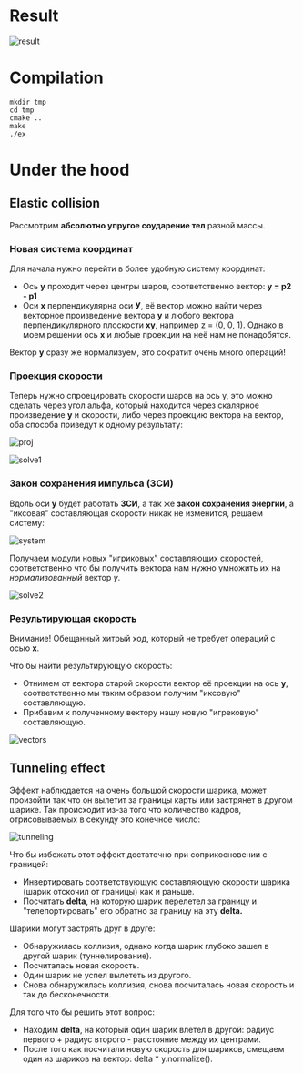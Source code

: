 # Result

![result](img/result.png)

# Compilation

```
mkdir tmp
cd tmp
cmake ..
make
./ex
```

# Under the hood

## Elastic collision

Рассмотрим __абсолютно упругое соударение тел__ разной массы.

### Новая система координат

Для начала нужно перейти в более удобную систему координат:
* Ось __у__ проходит через центры шаров, соответственно вектор: __y = p2 - p1__
* Оси __x__ перпендикулярна оси __У__, её вектор можно найти через векторное произведение вектора __у__ и любого вектора перпендикулярного плоскости __ху__, например z = (0, 0, 1). Однако в моем решении ось __х__ и любые проекции на неё нам не понадобятся.

Вектор __у__ сразу же нормализуем, это сократит очень много операций!

### Проекция скорости

Теперь нужно спроецировать скорости шаров на ось у, это можно сделать через угол альфа, который находится через скалярное произведение __у__ и скорости, либо через проекцию вектора на вектор, оба способа приведут к одному результату:

![proj](img/proj.png)

![solve1](img/solve_1.png)

### Закон сохранения импульса (ЗСИ)

Вдоль оси __у__ будет работать __ЗСИ__, а так же __закон сохранения энергии__, а "иксовая" составляющая скорости никак не изменится, решаем систему:

![system](img/system.png)

Получаем модули новых "игриковых" составляющих скоростей, соответственно что бы получить вектора нам нужно умножить их на _нормализованный_ вектор _у_.

![solve2](img/solve_2.png)

### Результирующая скорость

Внимание! Обещанный хитрый ход, который не требует операций с осью __х__.

Что бы найти результирующую скорость:
* Отнимем от вектора старой скорости вектор её проекции на ось __у__, соответственно мы таким образом получим "иксовую" составляющую.
* Прибавим к полученному вектору нашу новую "игрековую" составляющую.

![vectors](img/vectors.png)

## Tunneling effect

Эффект наблюдается на очень большой скорости шарика, может произойти так что он вылетит за границы карты или застрянет в другом шарике. Так происходит из-за того что количество кадров, отрисовываемых в секунду это конечное число:

![tunneling](img/tunneling.png)

Что бы избежать этот эффект достаточно при соприкосновении с границей:
* Инвертировать соответствующую составляющую скорости шарика (шарик отскочил от границы) как и раньше.
* Посчитать __delta__, на которую шарик перелетел за границу и "телепортировать" его обратно за границу на эту __delta.__

Шарики могут застрять друг в друге:
* Обнаружилась коллизия, однако когда шарик глубоко зашел в другой шарик (туннелирование).
* Посчиталась новая скорость.
* Один шарик не успел вылететь из другого.
* Снова обнаружилась коллизия, снова посчиталась новая скорость и так до бесконечности.

Для того что бы решить этот вопрос:
* Находим __delta__, на который один шарик влетел в другой: радиус первого + радиус второго - расстояние между их центрами.
* После того как посчитали новую скорость для шариков, смещаем один из шариков на вектор: delta * y.normalize().
